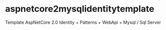 # aspnetcore2mysqlidentitytemplate
Template AspNetCore 2.0 Identity + Patterns + WebApi + Mysql / Sql Server
